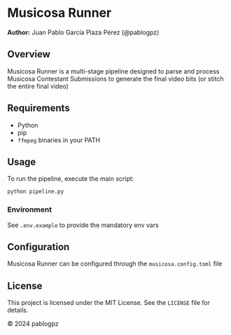 # Musicosa Runner

**Author:** Juan Pablo García Plaza Pérez (@pablogpz)

## Overview

Musicosa Runner is a multi-stage pipeline designed to parse and process Musicosa Contestant Submissions to generate
the final video bits (or stitch the entire final video)

## Requirements

- Python
- pip
- `ffmpeg` binaries in your PATH

## Usage

To run the pipeline, execute the main script:

```sh
python pipeline.py
```

### Environment

See `.env.example` to provide the mandatory env vars

## Configuration

Musicosa Runner can be configured through the `musicosa.config.toml` file

## License

This project is licensed under the MIT License. See the `LICENSE` file for details.

© 2024 pablogpz